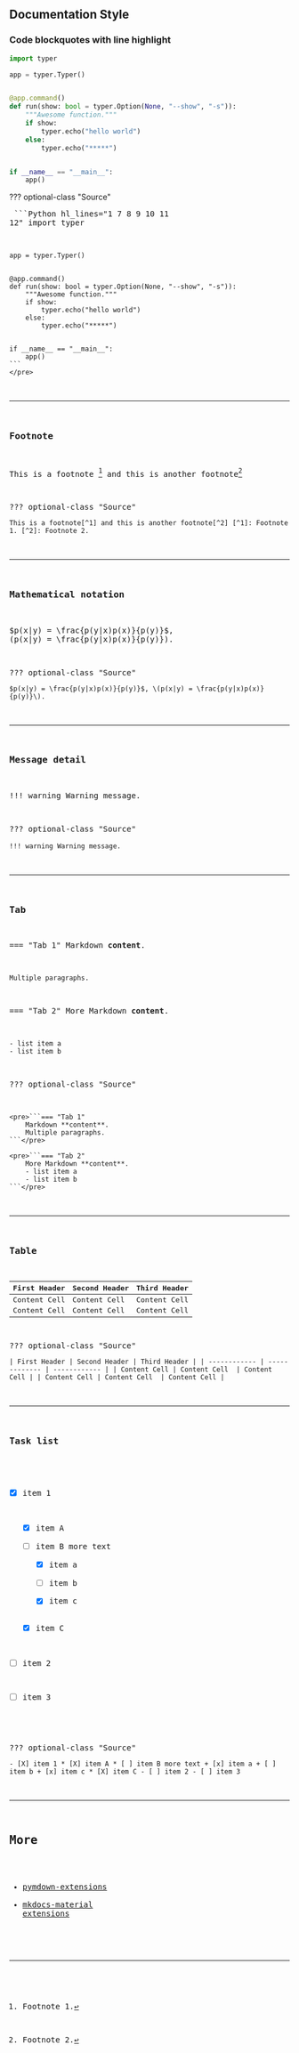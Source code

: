 ## Documentation Style


### Code blockquotes with line highlight

```Python hl_lines="1  7 8 9 10 11 12"
import typer

app = typer.Typer()


@app.command()
def run(show: bool = typer.Option(None, "--show", "-s")):
    """Awesome function."""
    if show:
        typer.echo("hello world")
    else:
        typer.echo("*****")


if __name__ == "__main__":
    app()
```

??? optional-class "Source"
    <pre>
    ```Python hl_lines="1  7 8 9 10 11 12"
    import typer

    app = typer.Typer()


    @app.command()
    def run(show: bool = typer.Option(None, "--show", "-s")):
        """Awesome function."""
        if show:
            typer.echo("hello world")
        else:
            typer.echo("*****")


    if __name__ == "__main__":
        app()
    ```
    </pre>

---

### Footnote

This is a footnote [^1] and this is another footnote[^2]

[^1]: Footnote 1.
[^2]: Footnote 2.

??? optional-class "Source"
    <pre>
    ```This is a footnote[^1] and this is another footnote[^2]
    [^1]: Footnote 1.
    [^2]: Footnote 2.```
    </pre>

---

### Mathematical notation

$p(x|y) = \frac{p(y|x)p(x)}{p(y)}$, \(p(x|y) = \frac{p(y|x)p(x)}{p(y)}\).

??? optional-class "Source"
    <pre>
    ```
    $p(x|y) = \frac{p(y|x)p(x)}{p(y)}$, \(p(x|y) = \frac{p(y|x)p(x)}{p(y)}\).
    ```
    </pre>

---

### Message detail


!!! warning
    Warning message.

??? optional-class "Source"
    <pre>
    ```!!! warning
        Warning message.```
    </pre>

---

### Tab

=== "Tab 1"
    Markdown **content**.

    Multiple paragraphs.

=== "Tab 2"
    More Markdown **content**.

    - list item a
    - list item b

??? optional-class "Source"

    <pre>```=== "Tab 1"
        Markdown **content**.
        Multiple paragraphs.
    ```</pre>

    <pre>```=== "Tab 2"
        More Markdown **content**.
        - list item a
        - list item b
    ```</pre>

---

### Table

| First Header | Second Header | Third Header |
| ------------ | ------------- | ------------ |
| Content Cell | Content Cell  | Content Cell |
| Content Cell | Content Cell  | Content Cell |

??? optional-class "Source"
    <pre>
    ```
    | First Header | Second Header | Third Header |
    | ------------ | ------------- | ------------ |
    | Content Cell | Content Cell  | Content Cell |
    | Content Cell | Content Cell  | Content Cell |
    ```
    </pre>

---

### Task list

- [X] item 1
    * [X] item A
    * [ ] item B
        more text
        + [x] item a
        + [ ] item b
        + [x] item c
    * [X] item C
- [ ] item 2
- [ ] item 3


??? optional-class "Source"
    <pre>
    ```
    - [X] item 1
        * [X] item A
        * [ ] item B
            more text
            + [x] item a
            + [ ] item b
            + [x] item c
        * [X] item C
    - [ ] item 2
    - [ ] item 3
    ```
    </pre>

---

## More

* [pymdown-extensions](https://facelessuser.github.io/pymdown-extensions/)
* [mkdocs-material extensions](https://squidfunk.github.io/mkdocs-material/extensions/admonition/)
